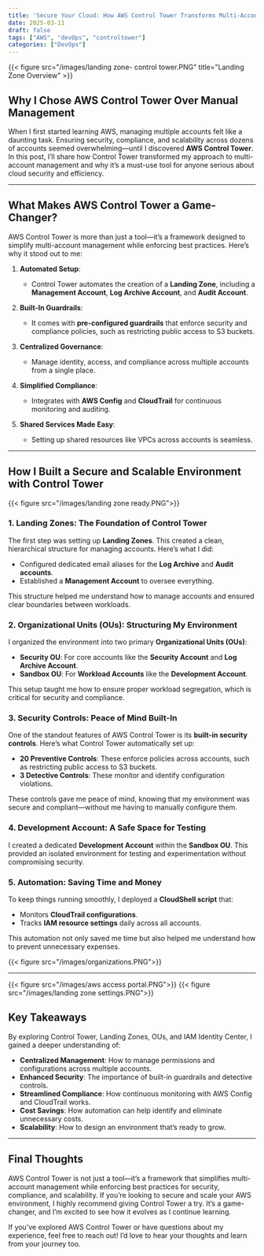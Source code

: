 ```yaml
---
title: 'Secure Your Cloud: How AWS Control Tower Transforms Multi-Account Management'
date: 2025-03-11
draft: false
tags: ["AWS", "devOps", "controltower"]
categories: ["DevOps"]
---
```

{{< figure src="/images/landing zone- control tower.PNG" title="Landing Zone Overview" >}}

## Why I Chose AWS Control Tower Over Manual Management
When I first started learning AWS, managing multiple accounts felt like a daunting task. Ensuring security, compliance, and scalability across dozens of accounts seemed overwhelming—until I discovered **AWS Control Tower**. In this post, I’ll share how Control Tower transformed my approach to multi-account management and why it’s a must-use tool for anyone serious about cloud security and efficiency.

---

## What Makes AWS Control Tower a Game-Changer?
AWS Control Tower is more than just a tool—it’s a framework designed to simplify multi-account management while enforcing best practices. Here’s why it stood out to me:

1. **Automated Setup**:
   - Control Tower automates the creation of a **Landing Zone**, including a **Management Account**, **Log Archive Account**, and **Audit Account**.

2. **Built-In Guardrails**:
   - It comes with **pre-configured guardrails** that enforce security and compliance policies, such as restricting public access to S3 buckets.

3. **Centralized Governance**:
   - Manage identity, access, and compliance across multiple accounts from a single place.

4. **Simplified Compliance**:
   - Integrates with **AWS Config** and **CloudTrail** for continuous monitoring and auditing.

5. **Shared Services Made Easy**:
   - Setting up shared resources like VPCs across accounts is seamless.

---

## How I Built a Secure and Scalable Environment with Control Tower
{{< figure src="/images/landing zone ready.PNG">}}

### 1. Landing Zones: The Foundation of Control Tower
The first step was setting up **Landing Zones**. This created a clean, hierarchical structure for managing accounts. Here’s what I did:
- Configured dedicated email aliases for the **Log Archive** and **Audit accounts**.
- Established a **Management Account** to oversee everything.

This structure helped me understand how to manage accounts and ensured clear boundaries between workloads.

### 2. Organizational Units (OUs): Structuring My Environment
I organized the environment into two primary **Organizational Units (OUs)**:
- **Security OU**: For core accounts like the **Security Account** and **Log Archive Account**.
- **Sandbox OU**: For **Workload Accounts** like the **Development Account**.

This setup taught me how to ensure proper workload segregation, which is critical for security and compliance.

### 3. Security Controls: Peace of Mind Built-In
One of the standout features of AWS Control Tower is its **built-in security controls**. Here’s what Control Tower automatically set up:
- **20 Preventive Controls**: These enforce policies across accounts, such as restricting public access to S3 buckets.
- **3 Detective Controls**: These monitor and identify configuration violations.

These controls gave me peace of mind, knowing that my environment was secure and compliant—without me having to manually configure them.

### 4. Development Account: A Safe Space for Testing
I created a dedicated **Development Account** within the **Sandbox OU**. This provided an isolated environment for testing and experimentation without compromising security.

### 5. Automation: Saving Time and Money
To keep things running smoothly, I deployed a **CloudShell script** that:
- Monitors **CloudTrail configurations**.
- Tracks **IAM resource settings** daily across all accounts.

This automation not only saved me time but also helped me understand how to prevent unnecessary expenses.

{{< figure src="/images/organizations.PNG">}}

---
{{< figure src="/images/aws access portal.PNG">}}
{{< figure src="/images/landing zone settings.PNG">}}


## Key Takeaways
By exploring Control Tower, Landing Zones, OUs, and IAM Identity Center, I gained a deeper understanding of:
- **Centralized Management**: How to manage permissions and configurations across multiple accounts.
- **Enhanced Security**: The importance of built-in guardrails and detective controls.
- **Streamlined Compliance**: How continuous monitoring with AWS Config and CloudTrail works.
- **Cost Savings**: How automation can help identify and eliminate unnecessary costs.
- **Scalability**: How to design an environment that’s ready to grow.

---

## Final Thoughts
AWS Control Tower is not just a tool—it’s a framework that simplifies multi-account management while enforcing best practices for security, compliance, and scalability. If you’re looking to secure and scale your AWS environment, I highly recommend giving Control Tower a try. It’s a game-changer, and I’m excited to see how it evolves as I continue learning.

If you’ve explored AWS Control Tower or have questions about my experience, feel free to reach out! I’d love to hear your thoughts and learn from your journey too.